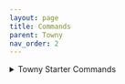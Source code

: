 ```yaml
---
layout: page
title: Commands
parent: Towny
nav_order: 2
---
```


<details>
<summary> Towny Starter Commands</summary>

<summary>/t new [Name]</summary>

Creates a New Town.

<summary>/t invite [player]</summary>

Invites your selected player into your town.

<summary>/t kick [player]</summary>

Kicks your selected player from your town.

<summary>/t spawn</summary>

Teleports you to your town's spawn.

<summary>/t [Town Name] </summary>

Displays General Town Information.

<summary>/t list</summary>

Lists all current towns ingame.

<summary>/t claim</summary>

Automatically claims the current chunk you are in.

<summary>/t unclaim</summary>

Automatically unclaims the current chunk you are in.

<summary>/t deposit [amount]</summary>
Deposits a set amount of money into your town bank.

<summary>/t withdraw [anmount]</summary>
Withdraws a set amount of money from your town bank.

<summary>/t buy bonus [amount]</summary>
Purchases your town a set amount of bonus townblocks.

<summary>/t delete</summary>
Deletes your town.

<summary>/t reslist</summary>
Displays your town's current residents.

---

<details>
<summary> Towny Nation Commands </summary>
+<br>

- **/n new [Name]**

   - Automatically creates a new nation with your set name, sets your town as the capital.

- **/n list**

   - Displays all current nations ingame.

- **/n online**

   - Displays the current residents online in your nation.

- **/n**

   - Displays basic info for your nation.

- **/n [Name]**

   - Displays information for the selected nation.

- **/n invite [Town Name]**

   - Sends your selected town an invite to join your nation.

- **/n kick [Town Name]**

   - Kicks the selected town from your nation.

- **/n deposit [interger]**

   - Deposits a set amount of money into your nation's bank.

- **/n withdraw [integer]**

   - Withdraws a set amount of money from your nation's bank.

- **/n ally add [Nation]**

   - Sends your selected nation an allyship request.

- **/n ally remove [Nation]**

   - Removes the selected nation from your alliances.

- **/n allylist**

   - Display's your nation's ally list.

</details>
